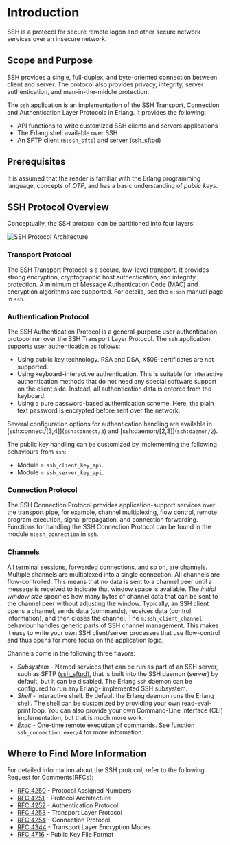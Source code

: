 <!--
%CopyrightBegin%

Copyright Ericsson AB 2023. All Rights Reserved.

Licensed under the Apache License, Version 2.0 (the "License");
you may not use this file except in compliance with the License.
You may obtain a copy of the License at

    http://www.apache.org/licenses/LICENSE-2.0

Unless required by applicable law or agreed to in writing, software
distributed under the License is distributed on an "AS IS" BASIS,
WITHOUT WARRANTIES OR CONDITIONS OF ANY KIND, either express or implied.
See the License for the specific language governing permissions and
limitations under the License.

%CopyrightEnd%
-->
# Introduction

SSH is a protocol for secure remote logon and other secure network services over
an insecure network.

## Scope and Purpose

SSH provides a single, full-duplex, and byte-oriented connection between client
and server. The protocol also provides privacy, integrity, server
authentication, and man-in-the-middle protection.

The `ssh` application is an implementation of the SSH Transport, Connection and
Authentication Layer Protocols in Erlang. It provides the following:

- API functions to write customized SSH clients and servers applications
- The Erlang shell available over SSH
- An SFTP client (`m:ssh_sftp`) and server ([ssh_sftpd](`m:ssh_sftp`))

## Prerequisites

It is assumed that the reader is familiar with the Erlang programming language,
concepts of _OTP_, and has a basic understanding of _public keys_.

## SSH Protocol Overview

Conceptually, the SSH protocol can be partitioned into four layers:

![SSH Protocol Architecture](assets/SSH_protocols.png "SSH Protocol Architecture")

### Transport Protocol

The SSH Transport Protocol is a secure, low-level transport. It provides strong
encryption, cryptographic host authentication, and integrity protection. A
minimum of Message Authentication Code (MAC) and encryption algorithms are
supported. For details, see the `m:ssh` manual page in `ssh`.

### Authentication Protocol

The SSH Authentication Protocol is a general-purpose user authentication
protocol run over the SSH Transport Layer Protocol. The `ssh` application
supports user authentication as follows:

- Using public key technology. RSA and DSA, X509-certificates are not supported.
- Using keyboard-interactive authentication. This is suitable for interactive
  authentication methods that do not need any special software support on the
  client side. Instead, all authentication data is entered from the keyboard.
- Using a pure password-based authentication scheme. Here, the plain text
  password is encrypted before sent over the network.

Several configuration options for authentication handling are available in
[ssh:connect/\[3,4]](`ssh:connect/3`) and [ssh:daemon/\[2,3]](`ssh:daemon/2`).

The public key handling can be customized by implementing the following
behaviours from `ssh`:

- Module `m:ssh_client_key_api`.
- Module `m:ssh_server_key_api`.

### Connection Protocol

The SSH Connection Protocol provides application-support services over the
transport pipe, for example, channel multiplexing, flow control, remote program
execution, signal propagation, and connection forwarding. Functions for handling
the SSH Connection Protocol can be found in the module `m:ssh_connection` in
`ssh`.

### Channels

All terminal sessions, forwarded connections, and so on, are channels. Multiple
channels are multiplexed into a single connection. All channels are
flow-controlled. This means that no data is sent to a channel peer until a
message is received to indicate that window space is available. The _initial
window size_ specifies how many bytes of channel data that can be sent to the
channel peer without adjusting the window. Typically, an SSH client opens a
channel, sends data (commands), receives data (control information), and then
closes the channel. The `m:ssh_client_channel` behaviour handles generic parts
of SSH channel management. This makes it easy to write your own SSH
client/server processes that use flow-control and thus opens for more focus on
the application logic.

Channels come in the following three flavors:

- _Subsystem_ \- Named services that can be run as part of an SSH server, such
  as SFTP [(ssh_sftpd)](`m:ssh_sftpd`), that is built into the SSH daemon
  (server) by default, but it can be disabled. The Erlang `ssh` daemon can be
  configured to run any Erlang- implemented SSH subsystem.
- _Shell_ \- Interactive shell. By default the Erlang daemon runs the Erlang
  shell. The shell can be customized by providing your own read-eval-print loop.
  You can also provide your own Command-Line Interface (CLI) implementation, but
  that is much more work.
- _Exec_ \- One-time remote execution of commands. See function
  `ssh_connection:exec/4` for more information.

## Where to Find More Information

For detailed information about the SSH protocol, refer to the following Request
for Comments(RFCs):

- [RFC 4250](http://www.ietf.org/rfc/rfc4250.txt) \- Protocol Assigned Numbers
- [RFC 4251](http://www.ietf.org/rfc/rfc4251.txt) \- Protocol Architecture
- [RFC 4252](http://www.ietf.org/rfc/rfc4252.txt) \- Authentication Protocol
- [RFC 4253](http://www.ietf.org/rfc/rfc4253.txt) \- Transport Layer Protocol
- [RFC 4254](http://www.ietf.org/rfc/rfc4254.txt) \- Connection Protocol
- [RFC 4344](http://www.ietf.org/rfc/rfc4344.txt) \- Transport Layer Encryption
  Modes
- [RFC 4716](http://www.ietf.org/rfc/rfc4716.txt) \- Public Key File Format
